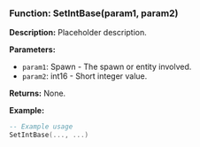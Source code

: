 ### Function: SetIntBase(param1, param2)

**Description:**
Placeholder description.

**Parameters:**
- `param1`: Spawn - The spawn or entity involved.
- `param2`: int16 - Short integer value.

**Returns:** None.

**Example:**

```lua
-- Example usage
SetIntBase(..., ...)
```
